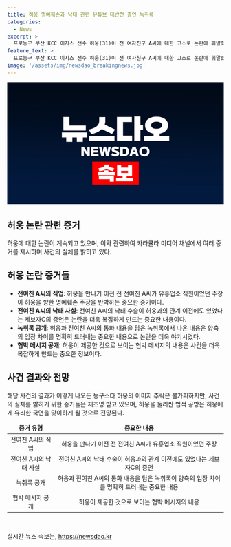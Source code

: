 ```yaml
---
title: 허웅 명예훼손과 낙태 관련 유튜브 대반전 증언 녹취록
categories:
  - News
excerpt: >
  프로농구 부산 KCC 이지스 선수 허웅(31)이 전 여자친구 A씨에 대한 고소로 논란에 휘말렸다. 하지만 유튜브 카라큘라 미디어는 허웅을 지지하는 증거를 제시하며 사건을 재조명시킴. A씨가 유흥업소 직원이었던 것, 낙태 수술을 여러 차례 했던 것, 허웅이 아이를 낳자고 했지만 A씨가 낙태를 결정한 것 등을 주장하며 허웅을 옹호. A씨의 음성 녹취록과 협박 메시지를 공개하여 사건의 심각성을 드러냄. 허웅의 이미지 추락은 불가피하나, 사건의 진실은 여전히 미지수다.
feature_text: >
  프로농구 부산 KCC 이지스 선수 허웅(31)이 전 여자친구 A씨에 대한 고소로 논란에 휘말렸다. 하지만 유튜브 카라큘라 미디어는 허웅을 지지하는 증거를 제시하며 사건을 재조명시킴. A씨가 유흥업소 직원이었던 것, 낙태 수술을 여러 차례 했던 것, 허웅이 아이를 낳자고 했지만 A씨가 낙태를 결정한 것 등을 주장하며 허웅을 옹호. A씨의 음성 녹취록과 협박 메시지를 공개하여 사건의 심각성을 드러냄. 허웅의 이미지 추락은 불가피하나, 사건의 진실은 여전히 미지수다.
image: '/assets/img/newsdao_breakingnews.jpg'
---
```


<p><img src="/assets/img/newsdao_breakingnews.jpg" alt="koreaapp 속보" /></p>

<h2 data-ke-size="size26">허웅 논란 관련 증거</h2>

<p data-ke-size="size16">허웅에 대한 논란이 계속되고 있으며, 이와 관련하여 카라큘라 미디어 채널에서 여러 증거를 제시하며 사건의 실체를 밝히고 있다.</p>

<h2 data-ke-size="size24">허웅 논란 증거들</h2>

<ul>
<li><b>전여친 A씨의 직업</b>: 허웅을 만나기 이전 전 전여친 A씨가 유흥업소 직원이었던 주장이 허웅을 향한 명예훼손 주장을 반박하는 중요한 증거이다.</li>
<li><b>전여친 A씨의 낙태 사실</b>: 전여친 A씨의 낙태 수술이 허웅과의 관계 이전에도 있었다는 제보자C의 증언은 논란을 더욱 복잡하게 만드는 중요한 내용이다.</li>
<li><b>녹취록 공개</b>: 허웅과 전여친 A씨의 통화 내용을 담은 녹취록에서 나온 내용은 양측의 입장 차이를 명확히 드러내는 중요한 내용으로 논란을 더욱 야기시켰다.</li>
<li><b>협박 메시지 공개</b>: 허웅이 제공한 것으로 보이는 협박 메시지의 내용은 사건을 더욱 복잡하게 만드는 중요한 정보이다.</li>
</ul>

<h2 data-ke-size="size24">사건 결과와 전망</h2>

<p data-ke-size="size16">해당 사건의 결과가 어떻게 나오든 농구스타 허웅의 이미지 추락은 불가피하지만, 사건의 실체를 밝히기 위한 증거들은 재조명 받고 있으며, 허웅을 둘러싼 법적 공방은 허웅에게 유리한 국면을 맞이하게 될 것으로 전망된다. </p>

<table>
<thead>
<tr>
<td style="text-align: center; height: 17px;"><b>증거 유형</b></td>
<td style="text-align: center; height: 17px;"><b>중요한 내용</b></td>
</tr>
</thead>
<tbody>
<tr>
<td style="text-align: center; height: 17px;">전여친 A씨의 직업</td>
<td style="text-align: center; height: 17px;">허웅을 만나기 이전 전 전여친 A씨가 유흥업소 직원이었던 주장</td>
</tr>
<tr>
<td style="text-align: center; height: 17px;">전여친 A씨의 낙태 사실</td>
<td style="text-align: center; height: 17px;">전여친 A씨의 낙태 수술이 허웅과의 관계 이전에도 있었다는 제보자C의 증언</td>
</tr>
<tr>
<td style="text-align: center; height: 17px;">녹취록 공개</td>
<td style="text-align: center; height: 17px;">허웅과 전여친 A씨의 통화 내용을 담은 녹취록이 양측의 입장 차이를 명확히 드러내는 중요한 내용</td>
</tr>
<tr>
<td style="text-align: center; height: 17px;">협박 메시지 공개</td>
<td style="text-align: center; height: 17px;">허웅이 제공한 것으로 보이는 협박 메시지의 내용</td>
</tr>
</tbody>
</table>

<p data-ke-size="size16">&nbsp;</p>
실시간 뉴스 속보는, <a href="https://newsdao.kr" rel="dofollow">https://newsdao.kr</a>



